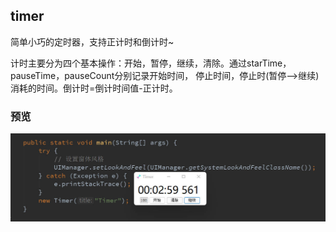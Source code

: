## timer
简单小巧的定时器，支持正计时和倒计时~

计时主要分为四个基本操作：开始，暂停，继续，清除。通过starTime，pauseTime，pauseCount分别记录开始时间，
停止时间，停止时(暂停——>继续)消耗的时间。倒计时=倒计时间值-正计时。

### 预览
![预览](./images/demo.jpg) 




